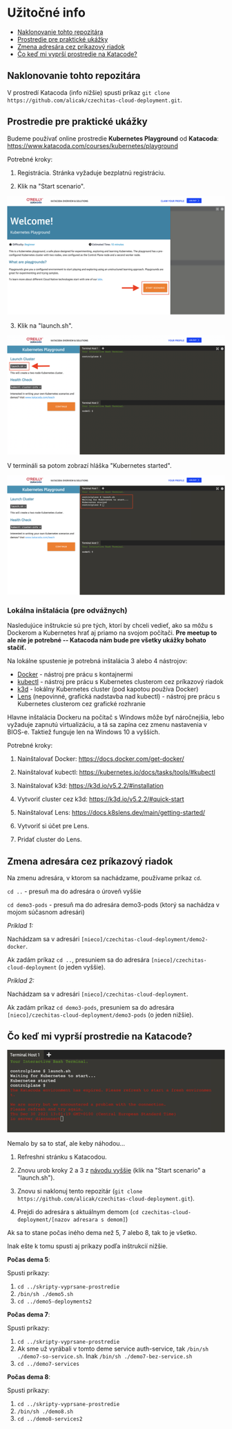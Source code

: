 # Užitočné info

- [Naklonovanie tohto repozitára](#naklonovanie)
- [Prostredie pre praktické ukážky](#prostredie)
- [Zmena adresára cez príkazový riadok](#zmena-adresara)
- [Čo keď mi vyprší prostredie na Katacode?](#vyprsi-prostredie)

<a name="naklonovanie"></a>

## Naklonovanie tohto repozitára

V prostredí Katacoda (info nižšie) spusti príkaz `git clone https://github.com/alicak/czechitas-cloud-deployment.git`.

<a name="prostredie"></a>

## Prostredie pre praktické ukážky

Budeme používať online prostredie **Kubernetes Playground** od **Katacoda**: https://www.katacoda.com/courses/kubernetes/playground

Potrebné kroky:

1. Registrácia. Stránka vyžaduje bezplatnú registráciu.

2. Klik na "Start scenario".

![image](images/katacoda1.png)

3. Klik na "launch.sh".

![image](images/katacoda2.png)

V termináli sa potom zobrazí hláška "Kubernetes started".

![image](images/katacoda3.png)

### Lokálna inštalácia (pre odvážnych)

Nasledujúce inštrukcie sú pre tých, ktorí by chceli vedieť, ako sa môžu s Dockerom a Kubernetes hrať aj priamo na svojom počítači. **Pre meetup to ale nie je potrebné -- Katacoda nám bude pre všetky ukážky bohato stačiť.**

Na lokálne spustenie je potrebná inštalácia 3 alebo 4 nástrojov:
- [Docker](https://www.docker.com/) - nástroj pre prácu s kontajnermi
- [kubectl](https://kubernetes.io/docs/reference/kubectl/) - nástroj pre prácu s Kubernetes clusterom cez príkazový riadok
- [k3d](https://k3d.io/v5.2.2/) - lokálny Kubernetes cluster (pod kapotou používa Docker)
- [Lens](https://k8slens.dev) (nepovinné, grafická nadstavba nad kubectl) - nástroj pre prácu s Kubernetes clusterom cez grafické rozhranie

Hlavne inštalácia Dockeru na počítač s Windows môže byť náročnejšia, lebo vyžaduje zapnutú virtualizáciu, a tá sa zapína cez zmenu nastavenia v BIOS-e. Taktiež funguje len na Windows 10 a vyšších.

Potrebné kroky:

1. Nainštalovať Docker: https://docs.docker.com/get-docker/

2. Nainštalovať kubectl: https://kubernetes.io/docs/tasks/tools/#kubectl

3. Nainštalovať k3d: https://k3d.io/v5.2.2/#installation

4. Vytvoriť cluster cez k3d: https://k3d.io/v5.2.2/#quick-start

5. Nainštalovať Lens: https://docs.k8slens.dev/main/getting-started/

6. Vytvoriť si účet pre Lens.

7. Pridať cluster do Lens.

<a name="zmena-adresara"></a>

## Zmena adresára cez príkazový riadok

Na zmenu adresára, v ktorom sa nachádzame, používame príkaz `cd`.

`cd ..` - presuň ma do adresára o úroveň vyššie

`cd demo3-pods` - presuň ma do adresára demo3-pods (ktorý sa nachádza v mojom súčasnom adresári)

*Príklad 1:*

Nachádzam sa v adresári `[nieco]/czechitas-cloud-deployment/demo2-docker`. 

Ak zadám príkaz `cd ..`, presuniem sa do adresára `[nieco]/czechitas-cloud-deployment` (o jeden vyššie).

*Príklad 2:*

Nachádzam sa v adresári `[nieco]/czechitas-cloud-deployment`.

Ak zadám príkaz `cd demo3-pods`, presuniem sa do adresára `[nieco]/czechitas-cloud-deployment/demo3-pods` (o jeden nižšie).

<a name="vyprsi-prostredie"></a>

## Čo keď mi vyprší prostredie na Katacode?

![image](images/expirovane-prostredie.png)

Nemalo by sa to stať, ale keby náhodou... 

1. Refreshni stránku s Katacodou.

2. Znovu urob kroky 2 a 3 z [návodu vyššie](#prostredie) (klik na "Start scenario" a "launch.sh").

3. Znovu si naklonuj tento repozitár (`git clone https://github.com/alicak/czechitas-cloud-deployment.git`). 

4. Prejdi do adresára s aktuálnym demom (`cd czechitas-cloud-deployment/[nazov adresara s demom]`)

Ak sa to stane počas iného dema než 5, 7 alebo 8, tak to je všetko. 

Inak ešte k tomu spusti aj príkazy podľa inštrukcií nižšie. 

**Počas dema 5**:

Spusti príkazy: 
1. `cd ../skripty-vyprsane-prostredie`
2. `/bin/sh ./demo5.sh`
3. `cd ../demo5-deployments2`

**Počas dema 7**:

Spusti príkazy: 
1. `cd ../skripty-vyprsane-prostredie`
2. Ak sme už vyrábali v tomto deme service auth-service, tak `/bin/sh ./demo7-so-service.sh`. Inak `/bin/sh ./demo7-bez-service.sh`
3. `cd ../demo7-services`

**Počas dema 8**:

Spusti príkazy: 
1. `cd ../skripty-vyprsane-prostredie`
2. `/bin/sh ./demo8.sh`
3. `cd ../demo8-services2`


